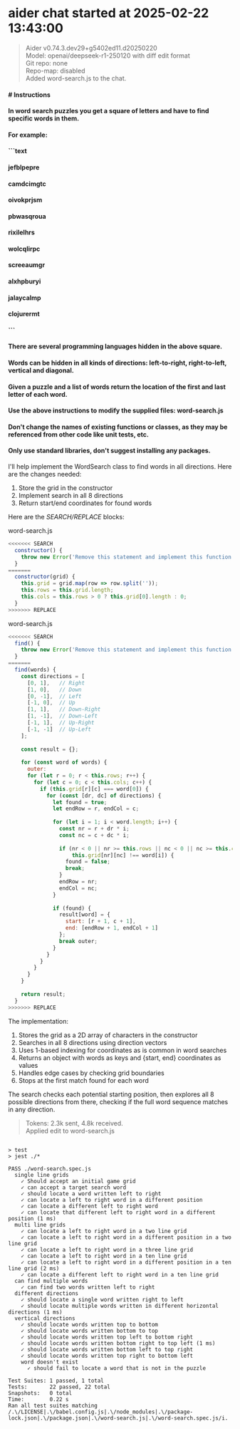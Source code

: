 
# aider chat started at 2025-02-22 13:43:00

> Aider v0.74.3.dev29+g5402ed11.d20250220  
> Model: openai/deepseek-r1-250120 with diff edit format  
> Git repo: none  
> Repo-map: disabled  
> Added word-search.js to the chat.  

#### # Instructions  
####   
#### In word search puzzles you get a square of letters and have to find specific words in them.  
####   
#### For example:  
####   
#### ```text  
#### jefblpepre  
#### camdcimgtc  
#### oivokprjsm  
#### pbwasqroua  
#### rixilelhrs  
#### wolcqlirpc  
#### screeaumgr  
#### alxhpburyi  
#### jalaycalmp  
#### clojurermt  
#### ```  
####   
#### There are several programming languages hidden in the above square.  
####   
#### Words can be hidden in all kinds of directions: left-to-right, right-to-left, vertical and diagonal.  
####   
#### Given a puzzle and a list of words return the location of the first and last letter of each word.  
####   
#### ####  
####   
#### Use the above instructions to modify the supplied files: word-search.js  
#### Don't change the names of existing functions or classes, as they may be referenced from other code like unit tests, etc.  
#### Only use standard libraries, don't suggest installing any packages.  

I'll help implement the WordSearch class to find words in all directions. Here are the changes needed:

1. Store the grid in the constructor
2. Implement search in all 8 directions
3. Return start/end coordinates for found words

Here are the *SEARCH/REPLACE* blocks:

word-search.js
```javascript
<<<<<<< SEARCH
  constructor() {
    throw new Error('Remove this statement and implement this function');
  }
=======
  constructor(grid) {
    this.grid = grid.map(row => row.split(''));
    this.rows = this.grid.length;
    this.cols = this.rows > 0 ? this.grid[0].length : 0;
  }
>>>>>>> REPLACE
```

word-search.js
```javascript
<<<<<<< SEARCH
  find() {
    throw new Error('Remove this statement and implement this function');
  }
=======
  find(words) {
    const directions = [
      [0, 1],   // Right
      [1, 0],   // Down
      [0, -1],  // Left
      [-1, 0],  // Up
      [1, 1],   // Down-Right
      [1, -1],  // Down-Left
      [-1, 1],  // Up-Right
      [-1, -1]  // Up-Left
    ];
    
    const result = {};
    
    for (const word of words) {
      outer:
      for (let r = 0; r < this.rows; r++) {
        for (let c = 0; c < this.cols; c++) {
          if (this.grid[r][c] === word[0]) {
            for (const [dr, dc] of directions) {
              let found = true;
              let endRow = r, endCol = c;
              
              for (let i = 1; i < word.length; i++) {
                const nr = r + dr * i;
                const nc = c + dc * i;
                
                if (nr < 0 || nr >= this.rows || nc < 0 || nc >= this.cols || 
                    this.grid[nr][nc] !== word[i]) {
                  found = false;
                  break;
                }
                endRow = nr;
                endCol = nc;
              }
              
              if (found) {
                result[word] = {
                  start: [r + 1, c + 1],
                  end: [endRow + 1, endCol + 1]
                };
                break outer;
              }
            }
          }
        }
      }
    }
    
    return result;
  }
>>>>>>> REPLACE
```

The implementation:
1. Stores the grid as a 2D array of characters in the constructor
2. Searches in all 8 directions using direction vectors
3. Uses 1-based indexing for coordinates as is common in word searches
4. Returns an object with words as keys and {start, end} coordinates as values
5. Handles edge cases by checking grid boundaries
6. Stops at the first match found for each word

The search checks each potential starting position, then explores all 8 possible directions from there, checking if the full word sequence matches in any direction.

> Tokens: 2.3k sent, 4.8k received.  
> Applied edit to word-search.js  
```

> test
> jest ./*

PASS ./word-search.spec.js
  single line grids
    ✓ Should accept an initial game grid
    ✓ can accept a target search word
    ✓ should locate a word written left to right
    ✓ can locate a left to right word in a different position
    ✓ can locate a different left to right word
    ✓ can locate that different left to right word in a different position (1 ms)
  multi line grids
    ✓ can locate a left to right word in a two line grid
    ✓ can locate a left to right word in a different position in a two line grid
    ✓ can locate a left to right word in a three line grid
    ✓ can locate a left to right word in a ten line grid
    ✓ can locate a left to right word in a different position in a ten line grid (2 ms)
    ✓ can locate a different left to right word in a ten line grid
  can find multiple words
    ✓ can find two words written left to right
  different directions
    ✓ should locate a single word written right to left
    ✓ should locate multiple words written in different horizontal directions (1 ms)
  vertical directions
    ✓ should locate words written top to bottom
    ✓ should locate words written bottom to top
    ✓ should locate words written top left to bottom right
    ✓ should locate words written bottom right to top left (1 ms)
    ✓ should locate words written bottom left to top right
    ✓ should locate words written top right to bottom left
    word doesn't exist
      ✓ should fail to locate a word that is not in the puzzle

Test Suites: 1 passed, 1 total
Tests:       22 passed, 22 total
Snapshots:   0 total
Time:        0.22 s
Ran all test suites matching /.\/LICENSE|.\/babel.config.js|.\/node_modules|.\/package-lock.json|.\/package.json|.\/word-search.js|.\/word-search.spec.js/i.

```